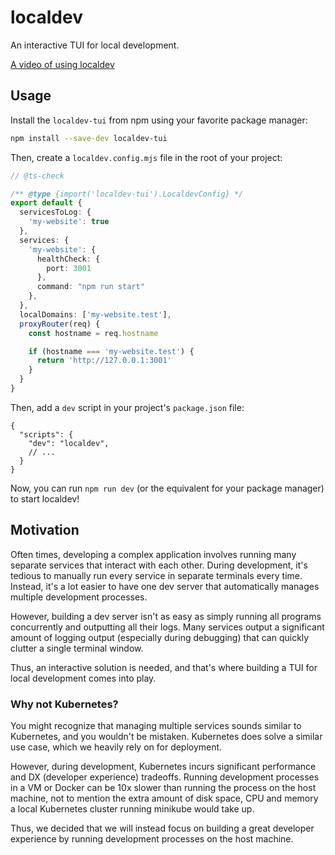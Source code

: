 # localdev

An interactive TUI for local development.

[A video of using localdev](https://github.com/leondreamed/localdev/blob/main/assets/localdev.gif)

## Usage

Install the `localdev-tui` from npm using your favorite package manager:

```sh
npm install --save-dev localdev-tui
```

Then, create a `localdev.config.mjs` file in the root of your project:

```typescript
// @ts-check

/** @type {import('localdev-tui').LocaldevConfig} */
export default {
  servicesToLog: {
    'my-website': true
  },
  services: {
    'my-website': {
      healthCheck: {
        port: 3001
      },
      command: "npm run start"
    },
  },
  localDomains: ['my-website.test'],
  proxyRouter(req) {
    const hostname = req.hostname

    if (hostname === 'my-website.test') {
      return 'http://127.0.0.1:3001'
    }
  }
}
```

Then, add a `dev` script in your project's `package.json` file:

```jsonc
{
  "scripts": {
    "dev": "localdev",
    // ...
  }
}
```

Now, you can run `npm run dev` (or the equivalent for your package manager) to start localdev!

## Motivation

Often times, developing a complex application involves running many separate services that interact with each other. During development, it's tedious to manually run every service in separate terminals every time. Instead, it's a lot easier to have one dev server that automatically manages multiple development processes.

However, building a dev server isn't as easy as simply running all programs concurrently and outputting all their logs. Many services output a significant amount of logging output (especially during debugging) that can quickly clutter a single terminal window.

Thus, an interactive solution is needed, and that's where building a TUI for local development comes into play.

### Why not Kubernetes?

You might recognize that managing multiple services sounds similar to Kubernetes, and you wouldn't be mistaken. Kubernetes does solve a similar use case, which we heavily rely on for deployment.

However, during development, Kubernetes incurs significant performance and DX (developer experience) tradeoffs. Running development processes in a VM or Docker can be 10x slower than running the process on the host machine, not to mention the extra amount of disk space, CPU and memory a local Kubernetes cluster running minikube would take up.

Thus, we decided that we will instead focus on building a great developer experience by running development processes on the host machine.
